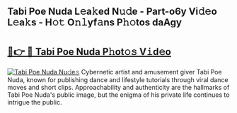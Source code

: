 ## Tabi Poe Nuda L𝚎a𝚔ed N𝚞𝚍e - Part-o6y Vi𝚍𝚎o L𝚎a𝚔s - H𝚘𝚝 O𝚗𝚕yf𝚊ns P𝚑𝚘tos daAgy

# <h2><a href="http://kf19q23.oniu.top/?m=Tabi+Poe+Nuda">🔗👉 🔴 Tabi Poe Nuda P𝚑ot𝚘𝚜 V𝚒d𝚎o</a></h2>

[![Tabi Poe Nuda Nu𝚍e𝚜](https://i.imgur.com/0qMVB7G.gif)](http://kf19q23.oniu.top/?m=Tabi+Poe+Nuda)
Cybernetic artist and amusement giver Tabi Poe Nuda, known for publishing dance and lifestyle tutorials through viral dance moves and short clips. Approachability and authenticity are the hallmarks of Tabi Poe Nuda's public image, but the enigma of his private life continues to intrigue the public.  
